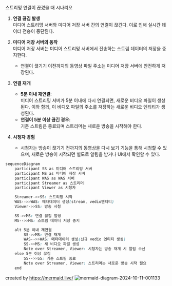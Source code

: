 스트리밍 연결이 끊겼을 때 시나리오

1. **연결 끊김 발생**  
   미디어 스트리밍 서버와 미디어 저장 서버 간의 연결이 끊긴다. 이로 인해 실시간 데이터 전송이 중단된다.

2. **미디어 저장 서버의 동작**  
   미디어 저장 서버는 미디어 스트리밍 서버에서 전송하는 스트림 데이터의 저장을 중지한다.  
   - 연결이 끊기기 이전까지의 동영상 파일 주소는 미디어 저장 서버에 안전하게 저장된다.

3. **연결 재개**  
   - **5분 이내 재연결**:  
     미디어 스트리밍 서버가 5분 이내에 다시 연결되면, 새로운 비디오 파일이 생성된다. 이와 함께, 이 비디오 파일의 주소를 저장하는 새로운 비디오 엔티티가 생성된다.  
   - **연결이 5분 이상 끊긴 경우**:  
     기존 스트림은 종료되며 스트리머는 새로운 방송을 시작해야 한다.

4. **시청자 경험**  
   - 시청자는 방송이 끊기기 전까지의 동영상을 다시 보기 기능을 통해 시청할 수 있으며, 새로운 방송이 시작되면 별도로 알림을 받거나 UI에서 확인할 수 있다.

```scss
sequenceDiagram
    participant SS as 미디어 스트리밍 서버
    participant MS as 미디어 저장 서버
    participant WAS as WAS 서버
    participant Streamer as 스트리머
    participant Viewer as 시청자

    Streamer->>SS: 스트리밍 시작
    WAS-->>WAS: 메타데이터 생성(stream, vedio엔티티)
    Viewer->>SS: 방송 시청

    SS->>MS: 연결 끊김 발생
    MS-->>MS: 스트림 데이터 저장 중지

    alt 5분 이내 재연결
        SS->>MS: 연결 재개
        WAS-->>WAS: 메타데이터 생성(신규 vedio 엔티티 생성)
        SS->>MS: 새 비디오 파일 생성
        Note over Streamer, Viewer: 시청자는 방송 재개 시 알림 수신
    else 5분 이상 끊김
        SS-->>SS: 기존 스트림 종료
        Note over Streamer, Viewer: 스트리머는 새로운 방송 시작 필요
    end
```
created by https://mermaid.live/
![mermaid-diagram-2024-10-11-001133](https://github.com/user-attachments/assets/c7884464-f906-41e2-8bc5-c27eca20b15c)
